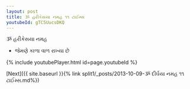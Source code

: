 ```yaml
---
layout: post
title: ૐ હરીકેસયા નમહ ૧૧ ટાઈમ્સ
youtubeId: gTC5UucsDKQ
---
```

 
 
 ૐ હરીકેસયા નમહ  
 
 -  જેમણે કાળા વાળ રાખ્યા છે 
 
  
 
  
 
 
 
 
 
 


{% include youtubePlayer.html id=page.youtubeId %}
 
[Next]({{ site.baseurl }}{% link  split1/_posts/2013-10-09-ૐ દીર્ઘયા નમહ ૧૧ ટાઈમ્સ.md%})
 
